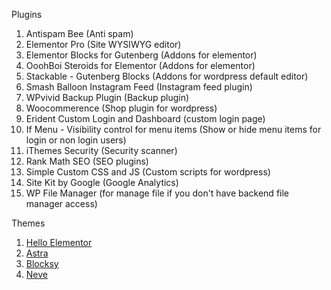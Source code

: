 Plugins
1. Antispam Bee (Anti spam)
2. Elementor Pro (Site WYSIWYG editor)
3. Elementor Blocks for Gutenberg (Addons for elementor)
4. OoohBoi Steroids for Elementor (Addons for elementor)
5. Stackable - Gutenberg Blocks (Addons for wordpress default editor)
6. Smash Balloon Instagram Feed (Instagram feed plugin)
7. WPvivid Backup Plugin (Backup plugin)
8. Woocommerence (Shop plugin for wordpress)
9. Erident Custom Login and Dashboard (custom login page)
10. If Menu - Visibility control for menu items (Show or hide menu items for login or non login users)
11. iThemes Security (Security scanner)
12. Rank Math SEO (SEO plugins)
13. Simple Custom CSS and JS (Custom scripts for wordpress)
14. Site Kit by Google (Google Analytics)
15. WP File Manager (for manage file if you don't have backend file manager access)

Themes
1. [Hello Elementor](https://elementor.com/hello-theme/)
2. [Astra](https://wpastra.com/?bsf=581)
3. [Blocksy](https://creativethemes.com/blocksy/)
4. [Neve](https://themeisle.com/themes/neve/)
